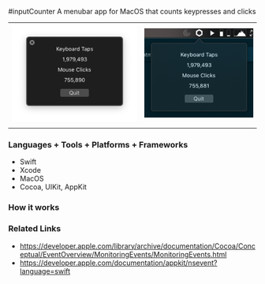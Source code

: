 #inputCounter
A menubar app for MacOS that counts keypresses and clicks

|                                       |                                       |
|                  :---:                |                   :---:               |
| ![img00001.png](/images/img00001.png) | ![img00002.png](/images/img00002.png) |
|                                       |                                       |

### Languages + Tools + Platforms + Frameworks
- Swift
- Xcode
- MacOS
- Cocoa, UIKit, AppKit

### How it works


### Related Links
- https://developer.apple.com/library/archive/documentation/Cocoa/Conceptual/EventOverview/MonitoringEvents/MonitoringEvents.html
- https://developer.apple.com/documentation/appkit/nsevent?language=swift